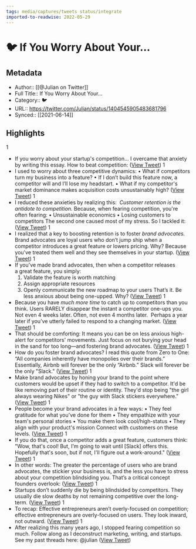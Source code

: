 ```yaml
---
tags: media/captures/tweets status/integrate
imported-to-readwise: 2022-05-29
---
```

# 🐦 If You Worry About Your...

## Metadata
- Author:: [[@Julian on Twitter]]
- Full Title:: If You Worry About Your...
- Category:: 🐦
- URL:: https://twitter.com/Julian/status/1404545905483681796
- Synced:: [[2021-06-14]]

## Highlights
1
- If you worry about your startup's competition...
  I overcame that anxiety by writing this essay.
  How to beat competition: ([View Tweet](https://twitter.com/Julian/status/1404545905483681796))
1
- I used to worry about three competitive dynamics:
  • What if competitors turn my business into a feature?
  • If I don’t build this feature now, a competitor will and I’ll lose my headstart.
  • What if my competitor's market dominance makes acquisition costs unsustainably high? ([View Tweet](https://twitter.com/Julian/status/1404545906666471426))
1
- I reduced these anxieties by realizing this: 
  *Customer retention is the antidote to competition.*
  Because, when fearing competition, you're often fearing: 
  • Unsustainable economics
  • Losing customers to competitors
  The second one caused most of my stress. So I tackled it: ([View Tweet](https://twitter.com/Julian/status/1404545908054757376))
1
- I realized that a key to boosting retention is to foster *brand advocates.*
  Brand advocates are loyal users who don’t jump ship when a competitor introduces a great feature or lowers pricing. 
  Why?
  Because you've treated them well and they see themselves in your startup. ([View Tweet](https://twitter.com/Julian/status/1404545909443104775))
1
- If you've made brand advocates, then when a competitor releases a great feature, you simply:
  1. Validate the feature is worth matching
  2. Assign appropriate resources
  3. Openly communicate the new roadmap to your users
  That’s it. Be less anxious about being one-upped. Why? ([View Tweet](https://twitter.com/Julian/status/1404545910776893442))
1
- Because you have *much more time* to catch up to competitors than you think. 
  Users RARELY disappear the instant a competitor one-ups you. 
  Not even 4 weeks later. 
  Often, not even 4 months later. 
  Perhaps a year later if you’ve utterly failed to respond to a changing market. ([View Tweet](https://twitter.com/Julian/status/1404545912030916609))
1
- That should be comforting:
  It means you can be on less anxious high-alert for competitors' movements. 
  Just focus on not burying your head in the sand for too long—and fostering brand advocates. ([View Tweet](https://twitter.com/Julian/status/1404545913318608898))
1
- How do you foster brand advocates?
  I read this quote from Zero to One: 
  “All companies inherently have monopolies over their brands.” 
  Essentially, Airbnb will forever be the only “Airbnb.” 
  Slack will forever be the only "Slack." ([View Tweet](https://twitter.com/Julian/status/1404545914551771138))
1
- Make brand advocates by honing your brand to the point where customers would be upset if they had to switch to a competitor. 
  It'd be like removing part of their routine or identity.
  They'd stop being "the girl always wearing Nikes" or "the guy with Slack stickers everywhere." ([View Tweet](https://twitter.com/Julian/status/1404545915881365508))
1
- People become your brand advocates in a few ways:
  • They feel gratitude for what you've done for them
  • They empathize with your team's personal stories
  • You make them look cool/high-status
  • They align with your product's mission
  Connect with customers on these levels. ([View Tweet](https://twitter.com/Julian/status/1404545917156401152))
1
- If you do that, once a competitor adds a great feature, customers think:
  "Wow, that's cool! But, I'm going to wait until [Slack] offers this. Hopefully that's soon, but if not, I'll figure out a work-around." ([View Tweet](https://twitter.com/Julian/status/1404545918574104577))
1
- In other words:
  The greater the percentage of users who are brand advocates, the stickier your business is, and the less you have to stress about your competition blindsiding you.
  That’s a critical concept founders overlook: ([View Tweet](https://twitter.com/Julian/status/1404545919777787904))
1
- Startups don’t suddenly die by being blindsided by competitors. 
  They usually die slow deaths by not remaining competitive over the long-term. ([View Tweet](https://twitter.com/Julian/status/1404545921052934145))
1
- To recap:
  Effective entrepreneurs aren’t overly-focused on competition; effective entrepreneurs are overly-focused on users. 
  They look inward, not outward. ([View Tweet](https://twitter.com/Julian/status/1404545922428669955))
1
- After realizing this many years ago, I stopped fearing competition so much.
  Follow along as I deconstruct marketing, writing, and startups.
  See my past threads here: 
  @julian ([View Tweet](https://twitter.com/Julian/status/1404545923640827907))
